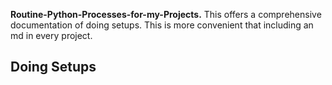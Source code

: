 **Routine-Python-Processes-for-my-Projects.**
This offers a comprehensive documentation of doing setups. This is more convenient that including an md in every project. 

## Doing Setups 


